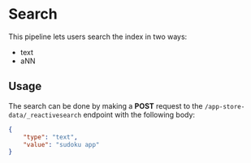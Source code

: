 # Search

This pipeline lets users search the index in two ways:

- text
- aNN

## Usage

The search can be done by making a **POST** request to the `/app-store-data/_reactivesearch` endpoint with the following body:

```json
{
    "type": "text",
    "value": "sudoku app"
}
```